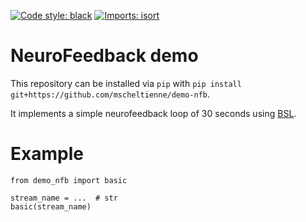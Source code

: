 [![Code style: black](https://img.shields.io/badge/code%20style-black-000000.svg)](https://github.com/psf/black)
[![Imports: isort](https://img.shields.io/badge/%20imports-isort-%231674b1?style=flat&labelColor=ef8336)](https://pycqa.github.io/isort/)

# NeuroFeedback demo

This repository can be installed via `pip` with `pip install git+https://github.com/mscheltienne/demo-nfb`.

It implements a simple neurofeedback loop of 30 seconds using [BSL](https://bsl-tools.github.io/).

# Example

```
from demo_nfb import basic

stream_name = ...  # str
basic(stream_name)
```
